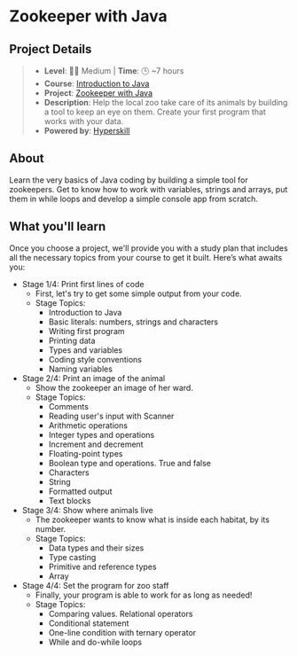 # Zookeeper with Java

## Project Details
> * **Level**: 🌟🌟 Medium | **Time**: 🕒 ~7 hours
> * **Course**: [Introduction to Java](https://hyperskill.org/courses/8-introduction-to-java)
> * **Project**: [Zookeeper with Java](https://hyperskill.org/projects/229?track=8)
> * **Description**: Help the local zoo take care of its animals by building a tool to keep an eye on them. 
Create your first program that works with your data.
> * **Powered by**: [Hyperskill](https://hyperskill.org/)

## About
Learn the very basics of Java coding by building a simple tool for zookeepers. Get to know how to work with variables, 
strings and arrays, put them in while loops and develop a simple console app from scratch.

## What you'll learn
Once you choose a project, we'll provide you with a study plan that includes all the necessary topics from your course 
to get it built. Here’s what awaits you:

* Stage 1/4: Print first lines of code
  * First, let's try to get some simple output from your code.
  * Stage Topics:
    * Introduction to Java
    * Basic literals: numbers, strings and characters
    * Writing first program
    * Printing data
    * Types and variables
    * Coding style conventions
    * Naming variables
* Stage 2/4: Print an image of the animal
  * Show the zookeeper an image of her ward.
  * Stage Topics:
    * Comments
    * Reading user's input with Scanner
    * Arithmetic operations
    * Integer types and operations
    * Increment and decrement
    * Floating-point types
    * Boolean type and operations. True and false
    * Characters
    * String
    * Formatted output
    * Text blocks
* Stage 3/4: Show where animals live
  * The zookeeper wants to know what is inside each habitat, by its number.
  * Stage Topics:
    * Data types and their sizes
    * Type casting
    * Primitive and reference types
    * Array
* Stage 4/4: Set the program for zoo staff
  * Finally, your program is able to work for as long as needed!
  * Stage Topics:
    * Comparing values. Relational operators
    * Conditional statement
    * One-line condition with ternary operator
    * While and do-while loops